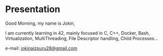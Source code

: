 # Presentation

Good Morning, my name is Jokin,

I am currently learning in 42, mainly focused in C, C++, Docker, Bash, Virtualization, MultiThreading, File Descriptor handling, Child Processes...

e-mail: jokinaizpuru28@gmail.com

